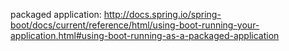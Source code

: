 packaged application:
http://docs.spring.io/spring-boot/docs/current/reference/html/using-boot-running-your-application.html#using-boot-running-as-a-packaged-application

